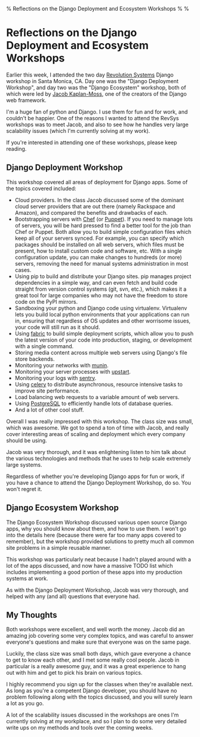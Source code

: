 % Reflections on the Django Deployment and Ecosystem Workshops
%
%

# Reflections on the Django Deployment and Ecosystem Workshops

Earlier this week, I attended the two day [Revolution Systems][] Django workshop
in Santa Monica, CA. Day one was the "Django Deployment Workshop", and day two
was the "Django Ecosystem" workshop, both of which were led by [Jacob
Kaplan-Moss][], one of the creators of the Django web framework.

I'm a huge fan of python and Django. I use them for fun and for work, and
couldn't be happier. One of the reasons I wanted to attend the RevSys workshops
was to meet Jacob, and also to see how he handles very large scalability issues
(which I'm currently solving at my work).

If you're interested in attending one of these workshops, please keep reading.

## Django Deployment Workshop

This workshop covered all areas of deployment for Django apps. Some of the
topics covered included:

-   Cloud providers. In the class Jacob discussed some of the dominant cloud
    server providers that are out there (namely Rackspace and Amazon), and
    compared the benefits and drawbacks of each.
-   Bootstrapping servers with [Chef][] (or [Puppet][]). If you need to manage
    lots of servers, you will be hard pressed to find a better tool for the job
    than Chef or Puppet. Both allow you to build simple configuration files
    which keep all of your servers synced. For example, you can specify which
    packages should be installed on all web servers, which files must be
    present, how to install custom code and software, etc. With a single
    configuration update, you can make changes to hundreds (or more) servers,
    removing the need for manual systems administration in most cases.
-   Using pip to build and distribute your Django sites. pip manages project
    dependencies in a simple way, and can even fetch and build code straight
    from version control systems (git, svn, etc.), which makes it a great tool
    for large companies who may not have the freedom to store code on the PyPI
    mirrors.
-   Sandboxing your python and Django code using virtualenv. Virtualenv lets you
    build local python environments that your applications can run in, ensuring
    that regardless of OS updates and other worrisome issues, your code will
    still run as it should.
-   Using [fabric][] to build simple deployment scripts, which allow you to push
    the latest version of your code into production, staging, or development
    with a single command.
-   Storing media content across multiple web servers using Django's file store
    backends.
-   Monitoring your networks with [munin][].
-   Monitoring your server processes with [upstart][].
-   Monitoring your logs with [sentry][].
-   Using [celery][] to distribute asynchronous, resource intensive tasks to
    improve site performance.
-   Load balancing web requests to a variable amount of web servers.
-   Using [PostgreSQL][] to efficiently handle lots of database queries.
-   And a lot of other cool stuff.

Overall I was really impressed with this workshop. The class size was small,
which was awesome. We got to spend a ton of time with Jacob, and really cover
interesting areas of scaling and deployment which every company should be using.

Jacob was very thorough, and it was enlightening listen to him talk about the
various technologies and methods that he uses to help scale extremely large
systems.

Regardless of whether you're developing Django apps for fun or work, if you have
a chance to attend the Django Deployment Workshop, do so. You won't regret it.

## Django Ecosystem Workshop

The Django Ecosystem Workshop discussed various open source Django apps, why you
should know about them, and how to use them. I won't go into the details here
(because there were far too many apps covered to remember), but the workshop
provided solutions to pretty much all common site problems in a simple reusable
manner.

This workshop was particularly neat because I hadn't played around with a lot of
the apps discussed, and now have a massive TODO list which includes implementing
a good portion of these apps into my production systems at work.

As with the Django Deployment Workshop, Jacob was very thorough, and helped with
any (and all) questions that everyone had.

## My Thoughts

Both workshops were excellent, and well worth the money. Jacob did an amazing
job covering some very complex topics, and was careful to answer everyone's
questions and make sure that everyone was on the same page.

Luckily, the class size was small both days, which gave everyone a chance to get
to know each other, and I met some really cool people. Jacob in particular is a
really awesome guy, and it was a great experience to hang out with him and get
to pick his brain on various topics.

I highly recommend you sign up for the classes when they're available next. As
long as you're a competent Django developer, you should have no problem
following along with the topics discussed, and you will surely learn a lot as
you go.

A lot of the scalability issues discussed in the workshops are ones I'm
currently solving at my workplace, and so I plan to do some very detailed write
ups on my methods and tools over the coming weeks.

  [Revolution Systems]: http://www.revsys.com/ "Revolution Systems"
  [Jacob Kaplan-Moss]: http://jacobian.org/ "Jacob Kaplan-Moss"
  [Chef]: http://wiki.opscode.com/display/chef/Home "Chef"
  [Puppet]: http://www.puppetlabs.com/ "Puppet"
  [fabric]: http://docs.fabfile.org/0.9.3/ "fabric"
  [munin]: http://munin-monitoring.org/ "munin"
  [upstart]: http://upstart.ubuntu.com/ "upstart"
  [sentry]: http://dcramer.github.com/django-sentry/ "sentry"
  [celery]: http://ask.github.com/celery/getting-started/introduction.html
    "celery"
  [PostgreSQL]: http://www.postgresql.org/ "PostgreSQL"
